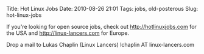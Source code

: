 Title: Hot Linux Jobs
Date: 2010-08-26 21:01
Tags: jobs, old-posterous
Slug: hot-linux-jobs

If you're looking for open source jobs, check out <http://hotlinuxjobs.com> for the USA and <http://linux-lancers.com> for Europe.

Drop a mail to Lukas Chaplin (Linux Lancers) lchaplin AT linux-lancers.com
